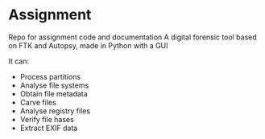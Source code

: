 # Assignment
Repo for assignment code and documentation
A digital forensic tool based on FTK and Autopsy, made in Python with a GUI

It can:
  - Process partitions
  - Analyse file systems
  - Obtain file metadata
  - Carve files
  - Analyse registry files
  - Verify file hases
  - Extract EXIF data
